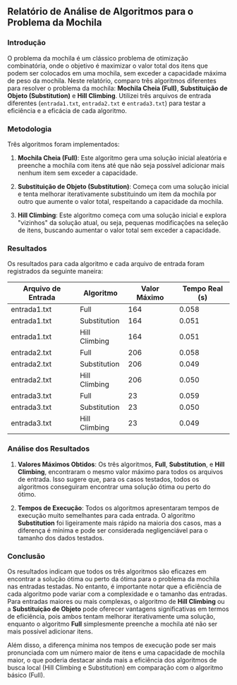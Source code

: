 ## Relatório de Análise de Algoritmos para o Problema da Mochila

### Introdução

O problema da mochila é um clássico problema de otimização combinatória, onde o objetivo é maximizar o valor total dos itens que podem ser colocados em uma mochila, sem exceder a capacidade máxima de peso da mochila. Neste relatório, comparo três algoritmos diferentes para resolver o problema da mochila: **Mochila Cheia (Full)**, **Substituição de Objeto (Substitution)** e **Hill Climbing**. Utilizei três arquivos de entrada diferentes (`entrada1.txt`, `entrada2.txt` e `entrada3.txt`) para testar a eficiência e a eficácia de cada algoritmo.

### Metodologia

Três algoritmos foram implementados:

1. **Mochila Cheia (Full)**: Este algoritmo gera uma solução inicial aleatória e preenche a mochila com itens até que não seja possível adicionar mais nenhum item sem exceder a capacidade.

2. **Substituição de Objeto (Substitution)**: Começa com uma solução inicial e tenta melhorar iterativamente substituindo um item da mochila por outro que aumente o valor total, respeitando a capacidade da mochila.

3. **Hill Climbing**: Este algoritmo começa com uma solução inicial e explora "vizinhos" da solução atual, ou seja, pequenas modificações na seleção de itens, buscando aumentar o valor total sem exceder a capacidade.

### Resultados

Os resultados para cada algoritmo e cada arquivo de entrada foram registrados da seguinte maneira:

| Arquivo de Entrada | Algoritmo        | Valor Máximo | Tempo Real (s) |
|--------------------|------------------|--------------|----------------|
| entrada1.txt       | Full             | 164          | 0.058          |
| entrada1.txt       | Substitution     | 164          | 0.051          |
| entrada1.txt       | Hill Climbing    | 164          | 0.051          |
| entrada2.txt       | Full             | 206          | 0.058          |
| entrada2.txt       | Substitution     | 206          | 0.049          |
| entrada2.txt       | Hill Climbing    | 206          | 0.050          |
| entrada3.txt       | Full             | 23           | 0.059          |
| entrada3.txt       | Substitution     | 23           | 0.050          |
| entrada3.txt       | Hill Climbing    | 23           | 0.049          |

### Análise dos Resultados

1. **Valores Máximos Obtidos**: Os três algoritmos, **Full**, **Substitution**, e **Hill Climbing**, encontraram o mesmo valor máximo para todos os arquivos de entrada. Isso sugere que, para os casos testados, todos os algoritmos conseguiram encontrar uma solução ótima ou perto do ótimo.

2. **Tempos de Execução**: Todos os algoritmos apresentaram tempos de execução muito semelhantes para cada entrada. O algoritmo **Substitution** foi ligeiramente mais rápido na maioria dos casos, mas a diferença é mínima e pode ser considerada negligenciável para o tamanho dos dados testados.

### Conclusão

Os resultados indicam que todos os três algoritmos são eficazes em encontrar a solução ótima ou perto da ótima para o problema da mochila nas entradas testadas. No entanto, é importante notar que a eficiência de cada algoritmo pode variar com a complexidade e o tamanho das entradas. Para entradas maiores ou mais complexas, o algoritmo de **Hill Climbing** ou a **Substituição de Objeto** pode oferecer vantagens significativas em termos de eficiência, pois ambos tentam melhorar iterativamente uma solução, enquanto o algoritmo **Full** simplesmente preenche a mochila até não ser mais possível adicionar itens.

Além disso, a diferença mínima nos tempos de execução pode ser mais pronunciada com um número maior de itens e uma capacidade de mochila maior, o que poderia destacar ainda mais a eficiência dos algoritmos de busca local (Hill Climbing e Substitution) em comparação com o algoritmo básico (Full).

